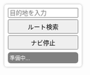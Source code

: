 <!DOCTYPE html>
<html lang="ja">
<head>
  <meta charset="UTF-8">
  <title>ゆいきちナビ - 超完全版</title>
  <meta name="viewport" content="width=device-width, initial-scale=1.0">

  <!-- Leaflet -->
  <link rel="stylesheet" href="https://unpkg.com/leaflet/dist/leaflet.css" />
  <script src="https://unpkg.com/leaflet/dist/leaflet.js"></script>

  <style>
    body, html {
      margin: 0;
      padding: 0;
      height: 100%;
      width: 100%;
      overflow: hidden;
    }
    #map {
      height: 100%;
      width: 100%;
    }
    #controls {
      position: absolute;
      top: 10px;
      left: 10px;
      z-index: 1000;
      background: rgba(255,255,255,0.9);
      padding: 8px;
      border-radius: 6px;
      box-shadow: 0 0 5px rgba(0,0,0,0.3);
      font-size: 14px;
    }
    #controls input {
      width: 160px;
      font-size: 14px;
    }
    #controls button {
      font-size: 14px;
      padding: 4px 6px;
      margin-top: 4px;
      display: block;
      width: 100%;
    }
    #info {
      margin-top: 6px;
      font-size: 12px;
      padding: 4px;
      background: rgba(0,0,0,0.5);
      color: white;
      border-radius: 6px;
      max-width: 200px;
    }
    .turn-marker {
      font-size: 18px;
    }
    .pointer-icon {
      font-size: 30px;
      color: red;
      text-shadow: 0 0 2px white;
    }
  </style>
</head>
<body>
  <div id="map"></div>

  <div id="controls">
    <input type="text" id="end" placeholder="目的地を入力">
    <button id="searchBtn">ルート検索</button>
    <button id="stopBtn">ナビ停止</button>
    <div id="info">準備中...</div>
  </div>

  <script>
    // ==========================================================
    // Part 1: 地図と現在地
    // ==========================================================
    const map = L.map("map").setView([35.170915, 136.881537], 16); // 名古屋駅周辺を初期値
    L.tileLayer("https://{s}.tile.openstreetmap.org/{z}/{x}/{y}.png", {
      attribution: "&copy; OpenStreetMap contributors"
    }).addTo(map);

    let userMarker = null;
    let routeLine = null;
    let turnMarkers = [];
    let compassHeading = 0;
    let navigating = false;

    // 現在地マーカー（進行方向ポインター）
    const pointerIcon = L.divIcon({
      className: "pointer-icon",
      html: "▲",
      iconSize: [30, 30]
    });

    // 位置情報を監視
    navigator.geolocation.watchPosition((pos) => {
      const latlng = [pos.coords.latitude, pos.coords.longitude];
      if (!userMarker) {
        userMarker = L.marker(latlng, {icon: pointerIcon}).addTo(map);
        map.setView(latlng, 16);
      } else {
        userMarker.setLatLng(latlng);
      }
      if (compassHeading && userMarker._icon) {
        userMarker._icon.style.transform =
          `rotate(${compassHeading}deg) translate(-50%, -50%)`;
      }
    }, (err) => {
      console.error("位置情報エラー:", err);
      document.getElementById("info").innerText = "位置情報が取得できません";
    }, {enableHighAccuracy: true});

    // ==========================================================
    // Part 2: ルート検索
    // ==========================================================
    async function geocode(address) {
      const res = await fetch(
        `https://nominatim.openstreetmap.org/search?format=json&q=${encodeURIComponent(address)}`
      );
      const data = await res.json();
      if (data.length === 0) throw new Error("住所が見つかりません");
      return [parseFloat(data[0].lat), parseFloat(data[0].lon)];
    }

    async function getRoute(startLatLng, endLatLng) {
      const url = `https://router.project-osrm.org/route/v1/walking/${startLatLng.lng},${startLatLng.lat};${endLatLng[1]},${endLatLng[0]}?overview=full&geometries=geojson&steps=true&language=ja`;
      const res = await fetch(url);
      const data = await res.json();
      if (!data.routes || data.routes.length === 0) throw new Error("ルートなし");
      return data.routes[0];
    }

    async function showRoute(endAddress) {
      try {
        if (!userMarker) {
          alert("現在地がまだ取得できていません");
          return;
        }

        const endLatLng = await geocode(endAddress);
        const startLatLng = userMarker.getLatLng();
        const route = await getRoute(startLatLng, endLatLng);

        if (routeLine) {
          map.removeLayer(routeLine);
          routeLine = null;
        }
        turnMarkers.forEach(m => map.removeLayer(m));
        turnMarkers = [];

        // ルート線
        routeLine = L.geoJSON(route.geometry, {
          style: {color: "blue", weight: 5}
        }).addTo(map);

        // 曲がり角マーカー + 音声案内
        route.legs[0].steps.forEach((step, i) => {
          const coord = step.maneuver.location;
          const marker = L.marker([coord[1], coord[0]], {
            icon: L.divIcon({
              className: "turn-marker",
              html: "➡️",
              iconSize: [20, 20]
            })
          }).addTo(map);
          turnMarkers.push(marker);

          // 案内テキストを音声化
          setTimeout(() => {
            speak(`次は ${step.maneuver.instruction}`);
          }, i * 3000);
        });

        // 表示を調整
        map.fitBounds(routeLine.getBounds());

        navigating = true; // ナビ開始
        document.getElementById("info").innerText = "ナビを開始しました";

      } catch (err) {
        console.error("ルート表示エラー:", err);
        alert("ルートを表示できません: " + err.message);
      }
    }

    document.getElementById("searchBtn").addEventListener("click", () => {
      const end = document.getElementById("end").value;
      if (end) showRoute(end);
    });

    document.getElementById("stopBtn").addEventListener("click", () => {
      if (routeLine) {
        map.removeLayer(routeLine);
        routeLine = null;
      }
      turnMarkers.forEach(m => map.removeLayer(m));
      turnMarkers = [];
      navigating = false;
      document.getElementById("info").innerText = "ナビを停止しました";
    });

    // ==========================================================
    // Part 3: コンパス & 地図回転
    // ==========================================================
    function handleOrientation(event) {
      let heading;
      if (event.webkitCompassHeading) {
        heading = event.webkitCompassHeading; // iOS
      } else if (event.alpha) {
        heading = 360 - event.alpha; // Android
      }
      if (heading !== null && !isNaN(heading)) {
        compassHeading = heading;
        if (navigating) {
          map.setBearing(compassHeading);
        }
      }
    }

    // Leaflet拡張: setBearing
    L.Map.include({
      setBearing: function(angle) {
        const mapContainer = this.getContainer();
        mapContainer.style.transformOrigin = "center center";
        mapContainer.style.transition = "transform 0.3s linear";
        mapContainer.style.transform = `rotate(${angle}deg)`;
      }
    });

    if (window.DeviceOrientationEvent) {
      window.addEventListener("deviceorientation", handleOrientation, true);
    }

    // ==========================================================
    // Part 4: 音声案内
    // ==========================================================
    function speak(text) {
      const utter = new SpeechSynthesisUtterance(text);
      utter.lang = "ja-JP";
      speechSynthesis.speak(utter);
    }
  </script>
</body>
</html>
